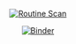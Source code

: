 <div align="center">
  
  [![Routine Scan](https://github.com/1hehaq/pii/actions/workflows/main.yml/badge.svg)](https://github.com/1hehaq/pii/actions/workflows/main.yml)

  [![Binder](https://mybinder.org/badge_logo.svg)](https://mybinder.org/v2/gh/1hehaq/pii/HEAD)
</div>
